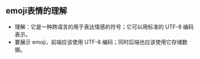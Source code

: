 ## emoji表情的理解

* 理解：它是一种跨语言的用于表达情感的符号；它可以用标准的 UTF-8 编码表示。
* 要展示 emoji，前端应该使用 UTF-8 编码；同时后端也应该使用它存储数据。